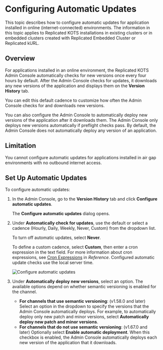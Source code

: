 # Configuring Automatic Updates

This topic describes how to configure automatic updates for application installed in online (internet-connected) environments. The information in this topic applies to Replicated KOTS installations in existing clusters or in embedded clusters created with Replicated Embedded Cluster or Replicated kURL.

## Overview

For applications installed in an online environment, the Replicated KOTS Admin Console automatically checks for new versions once every four hours by default. After the Admin Console
checks for updates, it downloads any new versions of the application and displays
them on the **Version History** tab.

You can edit this default cadence to customize how often the Admin Console checks
for and downloads new versions.

You can also configure the Admin Console to automatically deploy new versions of
the application after it downloads them. The Admin Console only deploys new versions
automatically if preflight checks pass. By default, the Admin Console does not
automatically deploy any version of an application.

## Limitation

You cannot configure automatic updates for applications installed in air gap
environments with no outbound internet access.

## Set Up Automatic Updates

To configure automatic updates:

1. In the Admin Console, go to the **Version History** tab and click **Configure automatic updates**.

   The **Configure automatic updates** dialog opens.

1. Under **Automatically check for updates**, use the default or select a cadence (Hourly, Daily, Weekly, Never, Custom) from the dropdown list. 

   To turn off automatic updates, select **Never**. 
   
   To define a custom cadence, select **Custom**, then enter a cron expression in the text field. For more information about cron expressions, see [Cron Expressions](/reference/cron-expressions) in _Reference_. Configured automatic update checks use the local server time. 

   ![Configure automatic updates](/images/automatic-updates-config.png)

1. Under **Automatically deploy new versions**, select an option. The available options depend on whether semantic versioning is enabled for the channel.
   * **For channels that use semantic versioning**: (v1.58.0 and later) Select an option in the dropdown
   to specify the versions that the Admin Console automatically deploys. For example,
   to automatically deploy only new patch and minor versions, select
   **Automatically deploy new patch and minor versions**.
   * **For channels that do not use semantic versioning**: (v1.67.0 and later) Optionally select **Enable automatic deployment**.
   When this checkbox is enabled, the Admin Console automatically deploys each new version of the application that it downloads.